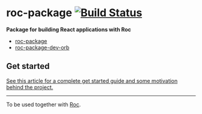 # roc-package [![Build Status](https://travis-ci.org/rocjs/roc-package.svg?branch=master)](https://travis-ci.org/rocjs/roc-package)

__Package for building React applications with Roc__  
- [roc-package](/extensions/roc-package)
- [roc-package-dev-orb](/extensions/roc-package-dev-orb)

## Get started
[See this article for a complete get started guide and some motivation behind the project.](https://medium.com/@DZV/roc-one-solution-to-javascript-fatigue-b14ea07b9763)

---
To be used together with [Roc](https://github.com/rocjs/roc).
